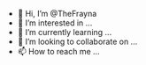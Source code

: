 - 👋 Hi, I’m @TheFrayna
- 👀 I’m interested in ...
- 🌱 I’m currently learning ...
- 💞️ I’m looking to collaborate on ...
- 📫 How to reach me ...

<!---
TheFrayna/TheFrayna is a ✨ special ✨ repository because its `README.md` (this file) appears on your GitHub profile.
You can click the Preview link to take a look at your changes.
--->
